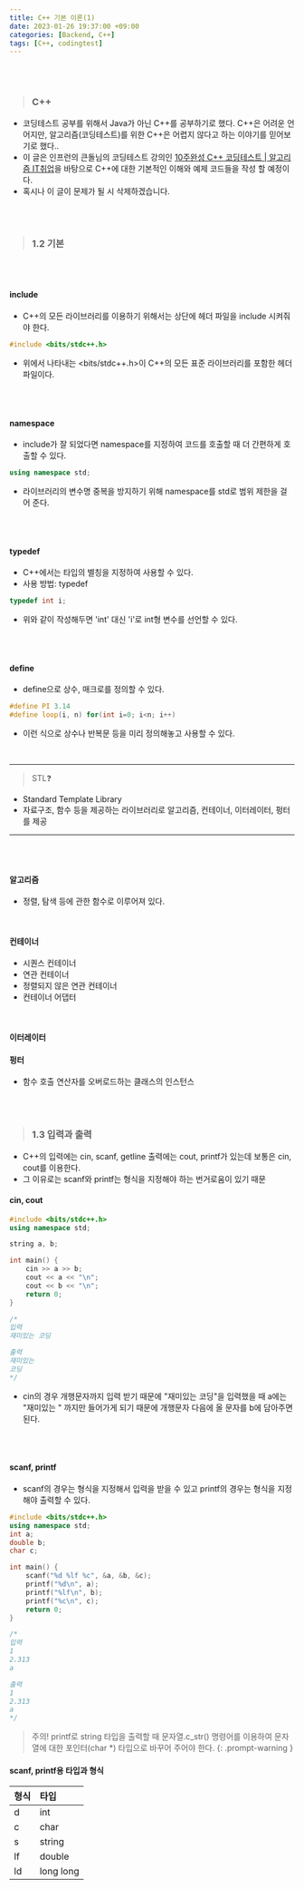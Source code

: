 ```yaml
---
title: C++ 기본 이론(1)
date: 2023-01-26 19:37:00 +09:00
categories: [Backend, C++]
tags: [C++, codingtest]
---
```

<br/><br/>

> ### C++

- 코딩테스트 공부를 위해서 Java가 아닌 C++를 공부하기로 했다. C++은 어려운 언어지만, 알고리즘(코딩테스트)를 위한 C++은 어렵지 않다고 하는 이야기를 믿어보기로 했다.. 
- 이 글은 인프런의 큰돌님의 코딩테스트 강의인 [10주완성 C++ 코딩테스트 | 알고리즘 IT취업](https://www.inflearn.com/course/10%EC%A3%BC%EC%99%84%EC%84%B1-%EC%BD%94%EB%94%A9%ED%85%8C%EC%8A%A4%ED%8A%B8-%ED%81%B0%EB%8F%8C)을 바탕으로 C++에 대한 기본적인 이해와 예제 코드들을 작성 할 예정이다.
- 혹시나 이 글이 문제가 될 시 삭제하겠습니다.

<br/>

<br/>



> ### 1.2 기본

<br/>

<br/>



#### include

- C++의 모든 라이브러리를 이용하기 위해서는 상단에 헤더 파일을 include 시켜줘야 한다.

```c++
#include <bits/stdc++.h>
```

- 위에서 나타내는 <bits/stdc++.h>이 C++의 모든 표준 라이브러리를 포함한 헤더 파일이다.

<br/><br/>

#### namespace

- include가 잘 되었다면 namespace를 지정하여 코드를 호출할 때 더 간편하게 호출할 수 있다.

```c++
using namespace std;
```

- 라이브러리의 변수명 중복을 방지하기 위해 namespace를 std로 범위 제한을 걸어 준다.

<br/><br/>

 #### typedef

- C++에서는 타입의 별칭을 지정하여 사용할 수 있다.
- 사용 방법: typedef <type> <name>

```c++
typedef int i;
```

- 위와 같이 작성해두면 'int' 대신 'i'로 int형 변수를 선언할 수 있다.

<br/><br/>

#### define

- define으로 상수, 매크로를 정의할 수 있다.

```c++
#define PI 3.14
#define loop(i, n) for(int i=0; i<n; i++)
```

- 이런 식으로 상수나 반복문 등을 미리 정의해놓고 사용할 수 있다.

<br/>

----

>  STL:question:

- Standard Template Library
- 자료구조, 함수 등을 제공하는 라이브러리로 알고리즘, 컨테이너, 이터레이터, 펑터를 제공

---

<br/><br/>

#### 알고리즘

- 정렬, 탐색 등에 관한 함수로 이루어져 있다.

<br/>

#### 컨테이너

- 시퀀스 컨테이너
- 연관 컨테이너
- 정렬되지 않은 연관 컨테이너
- 컨테이너 어댑터

<br/>

#### 이터레이터

#### 펑터

- 함수 호출 연산자를 오버로드하는 클래스의 인스턴스

<br/>

<br/>



> ### 1.3 입력과 출력

- C++의 입력에는 cin, scanf, getline 출력에는 cout, printf가 있는데 보통은 cin, cout를 이용한다.
- 그 이유로는 scanf와 printf는 형식을 지정해야 하는 번거로움이 있기 때문



#### cin, cout

```c++
#include <bits/stdc++.h>
using namespace std;

string a, b;

int main() {
    cin >> a >> b;
    cout << a << "\n";
    cout << b << "\n";
    return 0;
}

/*
입력
재미있는 코딩

출력
재미있는 
코딩
*/
```

- cin의 경우 개행문자까지 입력 받기 때문에 "재미있는 코딩"을 입력했을 때 a에는 "재미있는 " 까지만 들어가게 되기 때문에 개행문자 다음에 올 문자를 b에 담아주면 된다.

<br/>

<br/>

#### scanf, printf

- scanf의 경우는 형식을 지정해서 입력을 받을 수 있고 printf의 경우는 형식을 지정해야 출력할 수 있다.

```c++
#include <bits/stdc++.h>
using namespace std;
int a;
double b;
char c;

int main() {
    scanf("%d %lf %c", &a, &b, &c);
    printf("%d\n", a);
    printf("%lf\n", b);
    printf("%c\n", c);
    return 0;
}

/*
입력
1
2.313
a

출력
1
2.313
a
*/
```



> 주의! printf로 string 타입을 출력할 때 문자열.c_str() 명령어를 이용하여 문자열에 대한 포인터(char *) 타입으로 바꾸어 주어야 한다.
{: .prompt-warning }



#### scanf, printf용 타입과 형식

| 형식 | 타입      |
| :--- | :-------- |
| d    | int       |
| c    | char      |
| s    | string    |
| lf   | double    |
| ld   | long long |















